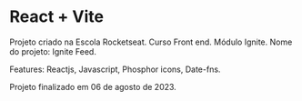 # React + Vite

Projeto criado na Escola Rocketseat.
Curso Front end.
Módulo Ignite.
Nome do projeto: Ignite Feed.

Features: Reactjs, Javascript, Phosphor icons, Date-fns.

Projeto finalizado em 06 de agosto de 2023.

